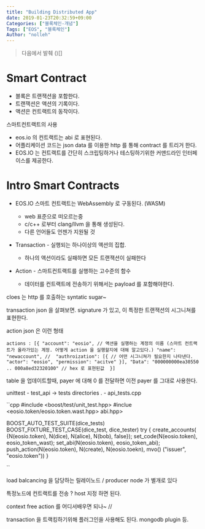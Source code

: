 ```yaml
---
title: "Building Distributed App"
date: 2019-01-23T20:32:59+09:00
Categories: ["블록체인-개념"]
Tags: ["EOS", "블록체인"]
Author: "nolleh"
---
```

> 다음에서 발췌 ()[]
> 


# Smart Contract
* 블록은 트랜잭션을 포함한다.
* 트랜잭션은 액션의 기록이다.
* 액션은 컨트랙트의 동작이다. 

스마트컨트랙트의 사용
* eos.io 의 컨트랙트는 abi 로 표현된다.
* 어플리케이션 코드는 json data 를 이용한 http 를 통해 contract 를 트리거 한다. 
* EOS.IO 는 컨트랙트를 간단히 스크립팅하거나 테스팅하기위한 커맨드라인 인터페이스를 제공한다. 

# Intro Smart Contracts
* EOS.IO 스마트 컨트랙트는 WebAssembly 로 구동된다. (WASM)
    - web 표준으로 떠오르는중 
    - c/c++ 로부터 clang/llvm 을 통해 생성된다.
    - 다른 언어들도 언젠가 지원될 것

* Transaction - 실행되는 하나이상의 액션의 집합.
    - 하나의 액션이라도 실패하면 모든 트랜잭션이 실패한다
* Action - 스마트컨트랙트를 실행하는 고수준의 함수
    - 데이터를 컨트랙트에 전송하기 위해서는 payload 를 포함해야한다.


cloes 는 http 를 호출하는 syntatic sugar~  

transaction json 을 살펴보면.
signature 가 있고, 이 특정한 트랜잭션의 시그니쳐를 표현한다.  

action json 은 이런 형태 

`
actions : [{
    "account": "eosio", // 액션을 실행하는 계정의 이름 (스마트 컨트랙트가 올라가있는 계정. 어떻게 action 을 실행할지에 대해 알고있다.)
    "name": "newaccount", // 
    "authroization": [{ // 어떤 시그니쳐가 필요한지 나타낸다.
        "actor": "eosio",
        "permission": "acitve"
    }],
    "Data": "000000000ea30550 .. 000a8ed32320100" // hex 로 표현된값 
}]
`

table 을 업데이트할때, payer 에 대해 0 를 전달하면 이전 payer 를 그대로 사용한다. 

unittest
    - test_api -> tests directories .
    - api_tests.cpp

``cpp 
#include <boost/test/unit_test.hpp>
#inclue <eosio.token/eosio.token.wast.hpp>
abi.hpp>

BOOST_AUTO_TEST_SUITE(dice_tests)
BOOST_FIXTURE_TEST_CASE(dice_test, dice_tester) try {
    create_accounts( {N(eosio.token), N(dice), N(alice), N(bob), false});
    set_code(N(eosio.token), eosio_token_wast);
    set_abi(N(eosio.token), eosio_token_abi);
    push_action(N(eosio.token), N(create), N(eosio.toekn), mvo() ("issuer", "eosio.token"))
}

``


load balcancing 을 담당하는 릴레이노드 /
producer node 가 별개로 있다

특정노드에 컨트랙트를 전송 ? 
host 지정 하면 된다. 

context free action 를 어디서배우면 되나~ // 

transaction 을 트랙킹하기위해 플러그인을 사용해도 된다. 
mongodb plugin 등. 


